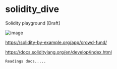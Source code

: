 # solidity_dive
Solidity playground [Draft]

![image](https://user-images.githubusercontent.com/31022640/154572436-1b350a19-54f5-490e-8489-05bc72292b4f.png)


https://solidity-by-example.org/app/crowd-fund/

https://docs.soliditylang.org/en/develop/index.html
```
Readings docs.....
```
